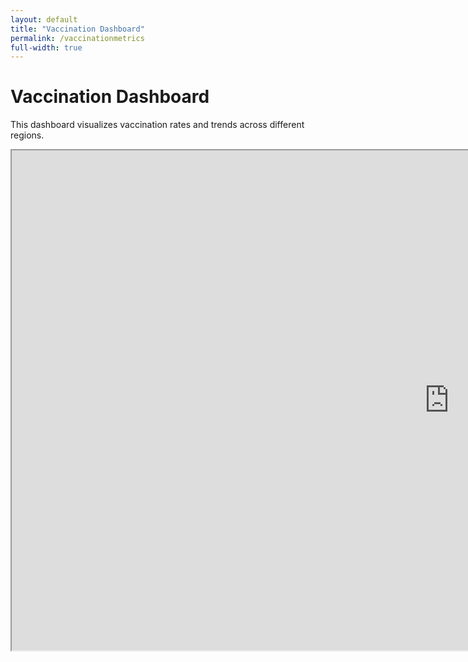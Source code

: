 ```yaml
---
layout: default
title: "Vaccination Dashboard"
permalink: /vaccinationmetrics
full-width: true
---
```


<div class="dashboard-wrapper">
    <h1>Vaccination Dashboard</h1>

<p>This dashboard visualizes vaccination rates and trends across different regions.</p>

<iframe src="https://public.tableau.com/views/VaccinationDashboard6/Dashboard?:showVizHome=no&embed=true" width="1400" height="800"></iframe>
</div>
